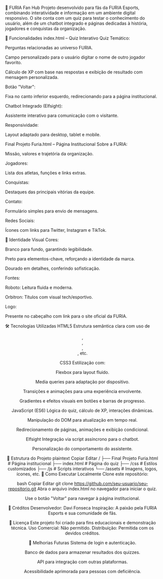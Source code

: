 🐾 FURIA Fan Hub
Projeto desenvolvido para fãs da FURIA Esports, combinando interatividade e informação em um ambiente digital responsivo. O site conta com um quiz para testar o conhecimento do usuário, além de um chatbot integrado e páginas dedicadas à história, jogadores e conquistas da organização.

🚀 Funcionalidades
index.html – Quiz Interativo
Quiz Temático:

Perguntas relacionadas ao universo FURIA.

Campo personalizado para o usuário digitar o nome de outro jogador favorito.

Cálculo de XP com base nas respostas e exibição de resultado com mensagem personalizada.

Botão "Voltar":

Fixa no canto inferior esquerdo, redirecionando para a página institucional.

Chatbot Integrado (Elfsight):

Assistente interativo para comunicação com o visitante.

Responsividade:

Layout adaptado para desktop, tablet e mobile.

Final Projeto Furia.html – Página Institucional
Sobre a FURIA:

Missão, valores e trajetória da organização.

Jogadores:

Lista dos atletas, funções e links extras.

Conquistas:

Destaques das principais vitórias da equipe.

Contato:

Formulário simples para envio de mensagens.

Redes Sociais:

Ícones com links para Twitter, Instagram e TikTok.

🎨 Identidade Visual
Cores:

Branco para fundo, garantindo legibilidade.

Preto para elementos-chave, reforçando a identidade da marca.

Dourado em detalhes, conferindo sofisticação.

Fontes:

Roboto: Leitura fluida e moderna.

Orbitron: Títulos com visual tech/esportivo.

Logo:

Presente no cabeçalho com link para o site oficial da FURIA.

🛠️ Tecnologias Utilizadas
HTML5
Estrutura semântica clara com uso de <header>, <section>, <footer>, <form>, etc.

CSS3
Estilização com:

Flexbox para layout fluido.

Media queries para adaptação por dispositivo.

Transições e animações para uma experiência envolvente.

Gradientes e efeitos visuais em botões e barras de progresso.

JavaScript (ES6)
Lógica do quiz, cálculo de XP, interações dinâmicas.

Manipulação do DOM para atualização em tempo real.

Redirecionamento de páginas, animações e exibição condicional.

Elfsight
Integração via script assíncrono para o chatbot.

Personalização do comportamento do assistente.

📂 Estrutura do Projeto
plaintext
Copiar
Editar
/
├── Final Projeto Furia.html      # Página institucional
├── index.html                    # Página do quiz
├── /css                          # Estilos customizados
├── /js                           # Scripts interativos
└── /assets                       # Imagens, logos, ícones, etc.
📌 Como Executar Localmente
Clone este repositório:

bash
Copiar
Editar
git clone https://github.com/seu-usuario/seu-repositorio.git
Abra o arquivo index.html no navegador para iniciar o quiz.

Use o botão "Voltar" para navegar à página institucional.

📜 Créditos
Desenvolvedor: Davi Fonseca
Inspiração: A paixão pela FURIA Esports e sua comunidade de fãs.

📄 Licença
Este projeto foi criado para fins educacionais e demonstração técnica.
Uso Comercial: Não permitido.
Distribuição: Permitida com os devidos créditos.

🌟 Melhorias Futuras
Sistema de login e autenticação.

Banco de dados para armazenar resultados dos quizzes.

API para integração com outras plataformas.

Acessibilidade aprimorada para pessoas com deficiência.
